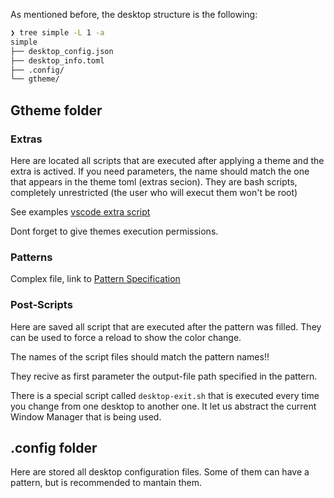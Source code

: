 As mentioned before, the desktop structure is the following:

```bash
❯ tree simple -L 1 -a
simple
├── desktop_config.json
├── desktop_info.toml
├── .config/
└── gtheme/
```

## Gtheme folder

### Extras
Here are located all scripts that are executed after applying a theme and the extra is actived.
If you need parameters, the name should match the one that appears in the theme toml (extras secion).
They are bash scripts, completely unrestricted (the user who will execut them won't be root)

See examples [vscode extra script](github)

Dont forget to give themes execution permissions.

### Patterns
Complex file, link to [Pattern Specification]()

### Post-Scripts
Here are saved all script that are executed after the pattern was filled. They can be used to force a reload to show the color change.

The names of the script files should match the pattern names!!

They recive as first parameter the output-file path specified in the pattern.

There is a special script called `desktop-exit.sh` that is executed every time you change from one desktop to another one.
It let us abstract the current Window Manager that is being used.

## .config folder
Here are stored all desktop configuration files. Some of them can have a pattern, but is recommended to mantain them.